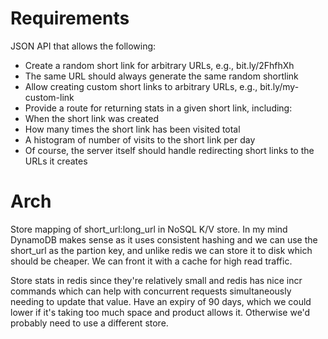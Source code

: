 # Requirements
JSON API that allows the following:
- Create a random short link for arbitrary URLs, e.g., bit.ly/2FhfhXh
- The same URL should always generate the same random shortlink
- Allow creating custom short links to arbitrary URLs, e.g., bit.ly/my-custom-link
- Provide a route for returning stats in a given short link, including:
- When the short link was created
- How many times the short link has been visited total
- A histogram of number of visits to the short link per day
- Of course, the server itself should handle redirecting short links to the URLs it creates

# Arch
Store mapping of short_url:long_url in NoSQL K/V store. In my mind DynamoDB makes sense as it uses consistent hashing and we can use the short_url as the partion key, and unlike redis we can store it to disk which should be cheaper. We can front it with a cache for high read traffic.

Store stats in redis since they're relatively small and redis has nice incr commands which can help with concurrent requests simultaneously needing to update that value. Have an expiry of 90 days, which we could lower if it's taking too much space and product allows it. Otherwise we'd probably need to use a different store.
